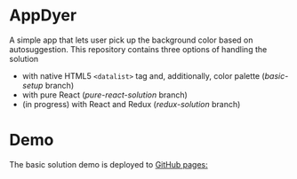 # AppDyer
A simple app that lets user pick up the background color based on autosuggestion.
This repository contains three options of handling the solution
- with native HTML5 `<datalist>` tag and, additionally, color palette (_basic-setup_ branch)
- with pure React (_pure-react-solution_ branch)
- (in progress) with React and Redux (_redux-solution_ branch)

# Demo
The basic solution demo is deployed to [GitHub pages: ](https://ka1130.github.io/AppDyer/)
